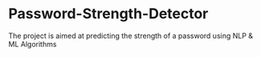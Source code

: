 # Password-Strength-Detector

The project is aimed at predicting the strength of a password using NLP & ML Algorithms
